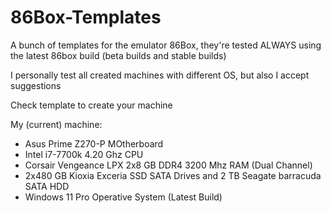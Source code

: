 # 86Box-Templates

A bunch of templates for the emulator 86Box, they're tested ALWAYS using the latest 86box build (beta builds and stable builds)

I personally test all created machines with different OS, but also I accept suggestions

Check template to create your machine

My (current) machine:

- Asus Prime Z270-P MOtherboard
- Intel i7-7700k 4.20 Ghz CPU
- Corsair Vengeance LPX 2x8 GB DDR4 3200 Mhz RAM (Dual Channel)
- 2x480 GB Kioxia Exceria SSD SATA Drives and 2 TB Seagate barracuda SATA HDD
- Windows 11 Pro Operative System (Latest Build)

  
